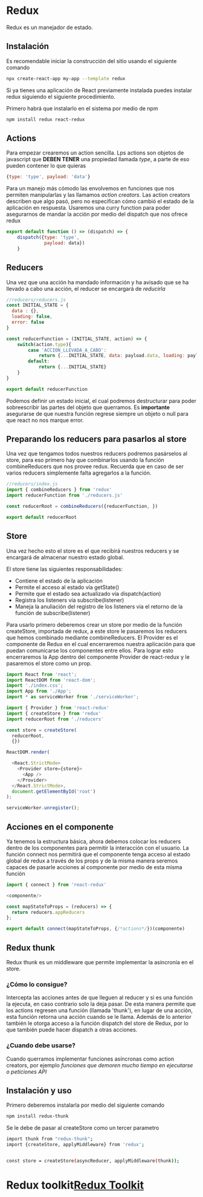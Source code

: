 # Redux

Redux es un manejador de estado.

## Instalación

Es recomendable iniciar la construcción del sitio usando el siguiente
comando

``` bash
npx create-react-app my-app --template redux
```

Si ya tienes una aplicación de React previamente instalada puedes
instalar redux siguiendo el siguiente procedimiento.

Primero habrá que instalarlo en el sistema por medio de npm

``` bash
npm install redux react-redux
```

## Actions

Para empezar crearemos un action sencilla. Lps actions son objetos de
javascript que **DEBEN TENER** una propiedad llamada *type*, a parte de
eso pueden contener lo que quieras

``` javascript
{type: 'type', payload: 'data'}
```

Para un manejo más cómodo las envolvemos en funciones que nos permiten
manipularlas y las llamamos *action creators*. Las action creators
describen que algo pasó, pero no especifican cómo cambió el estado de la
aplicación en respuesta. Usaremos una curry function para poder
asegurarnos de mandar la acción por medio del dispatch que nos ofrece
redux

``` javascript
export default function () => (dispatch) => {
    dispatch({type: 'type',
              payload: data})
    }
```

## Reducers

Una vez que una acción ha mandado información y ha avisado que se ha
llevado a cabo una acción, el reducer se encargará de *reducirla*

``` javascript
//reducers/reducers.js
const INITIAL_STATE = {
  data : {},
  loading: false,
  error: false
}

const reducerFunction = (INITIAL_STATE, action) => {
    switch(action.type){
        case 'ACCION_LLEVADA_A_CABO':
            return {...INITIAL_STATE, data: payload.data, loading: payload.loading, error: payload.error}
        default:
            return {...INITIAL_STATE}
    }
}

export default reducerFunction
```

Podemos definir un estado inicial, el cual podremos destructurar para
poder sobreescribir las partes del objeto que querramos. Es
**importante** asegurarse de que nuestra función regrese siempre un
objeto o null para que react no nos marque error.

## Preparando los reducers para pasarlos al store

Una vez que tengamos todos nuestros reducers podremos pasárselos al
store, para eso primero hay que combinarlos usando la función
combineReducers que nos provee redux. Recuerda que en caso de ser varios
reducers simplemente falta agregarlos a la función.

``` javascript
//reducers/index.js
import { combineReducers } from 'redux'
import reducerFunction from './reducers.js'

const reducerRoot = combineReducers({reducerFunction, })

export default reducerRoot
```

## Store

Una vez hecho esto el store es el que recibirá nuestros reducers y se
encargará de almacenar nuestro estado global.

El store tiene las siguientes responsabilidades:

-   Contiene el estado de la aplicación
-   Permite el acceso al estado vía getState()
-   Permite que el estado sea actualizado vía dispatch(action)
-   Registra los listeners vía subscribe(listener)
-   Maneja la anuliación del registro de los listeners via el retorno de
    la función de subscribe(listener)

Para usarlo primero deberemos crear un store por medio de la función
createStore, importada de redux, a este store le pasaremos los reducers
que hemos combinado mediante combineReducers. El Provider es el
componente de Redux en el cual encerraremos nuestra aplicación para que
puedan comunicarse los componentes entre ellos. Para lograr esto
encerraremos la App dentro del componente Provider de react-redux y le
pasaremos el store como un prop.

``` javascript
import React from 'react';
import ReactDOM from 'react-dom';
import './index.css';
import App from './App';
import * as serviceWorker from './serviceWorker';

import { Provider } from 'react-redux'
import { createStore } from 'redux'
import reducerRoot from './reducers'

const store = createStore(
  reducerRoot,
  {})

ReactDOM.render(

  <React.StrictMode>
    <Provider store={store}>
      <App />
    </Provider>
  </React.StrictMode>,
  document.getElementById('root')
);

serviceWorker.unregister();
```

## Acciones en el componente

Ya tenemos la estructura básica, ahora debemos colocar los reducers
dentro de los componentes para permitir la interacción con el usuario.
La función connect nos permitirá que el componente tenga acceso al
estado global de redux a través de los props y de la misma manera
seremos capaces de pasarle acciones al componente por medio de esta
misma función

``` javascript
import { connect } from 'react-redux'

<componente/>

const mapStateToProps = (reducers) => {
  return reducers.appReducers
};

export default connect(mapStateToProps, {/*actions*/})(componente)
```

## Redux thunk

Redux thunk es un middleware que permite implementar la asincronía en el
store.

### ¿Cómo lo consigue?

Intercepta las acciones antes de que lleguen al reducer y si es una
función la ejecuta, en caso contrario solo la deja pasar. De esta manera
permite que los actions regresen una función (llamada 'thunk'), en lugar
de una acción, esta función retorna una acción cuando se le llama.
Además de lo anterior también le otorga acceso a la función dispatch del
store de Redux, por lo que también puede hacer dispatch a otras
acciones.

### ¿Cuando debe usarse?

Cuando querramos implementar funciones asíncronas como action creators,
por ejemplo *funciones que demoren mucho tiempo en ejecutarse o
peticiones API*

## Instalación y uso

Primero deberemos instalarla por medio del siguiente comando

``` bash
npm install redux-thunk
```

Se le debe de pasar al createStore como un tercer parametro

``` bash
import thunk from "redux-thunk";
import {createStore, applyMiddleware} from 'redux';


const store = createStore(asyncReducer, applyMiddleware(thunk));
```
# Redux toolkit[Redux Toolkit](/Notes/ReduxToolkit/1.-Redux-toolkit.md)

